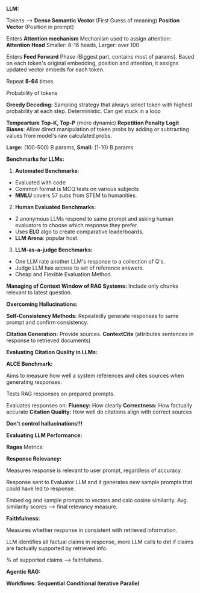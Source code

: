 
**LLM:**

Tokens  --> **Dense Semantic Vector** (First Guess of meaning)
		   **Position Vector** (Position in prompt)
		   
Enters **Attention mechanism**
Mechanism used to assign attention: **Attention Head**
Smaller: 8-16 heads, Larger: over 100

Enters **Feed Forward** Phase (Biggest part, contains most of params).
Based on each token's original embedding, position and attention, it assigns updated vector embeds for each token.

Repeat **8-64** times.

Probability of tokens

**Greedy Decoding:** Sampling strategy that always select token with highest probability at each step.
Deterministic.
Can get stuck in a loop

**Tempearture**
**Top-K, Top-P** (more dynamic) 
**Repetition Penalty**
**Logit Biases**: Allow direct manipulation of token probs by adding or subtracting values from model's raw calculated probs.

**Large:** (100-500) B params, **Small:** (1-10) B params

**Benchmarks for LLMs:**

1. **Automated Benchmarks**:
- Evaluated with code
- Common format is MCQ tests on various subjects
- **MMLU** covers 57 subs from STEM to humanities.

2. **Human Evaluated Benchmarks:**
- 2 anonymous LLMs respond to same prompt and asking human evaluators to choose which response they prefer.
- Uses **ELO** algo to create comparative leaderboards.
- **LLM Arena**: popular host.

3. **LLM-as-a-judge Benchmarks:**
- One LLM rate another LLM's response to a collection of Q's.
- Judge LLM has access to set of reference answers.
- Cheap and Flexible Evaluation Method.

**Managing of Context Window of RAG Systems:** Include only chunks relevant to latest question.

**Overcoming Hallucinations:**

**Self-Consistency Methods:** Repeatedly generate responses to same prompt and confirm consistency.

**Citation Generation:** Provide sources. **ContextCite** (attributes sentences in response to retrieved documents)

**Evaluating Citation Quality in LLMs:**

**ALCE Benchmark:** 

Aims to measure how well a system references and cites sources when generating responses.

Tests RAG responses on prepared prompts.

Evaluates responses on:
**Fluency:** How clearly
**Correctness:** How factually accurate
**Citation Quality:** How well do citations align with correct sources

**Don't control hallucinations!!!**

**Evaluating LLM Performance:**

**Ragas** Metrics:

**Response Relevancy:** 

Measures response is relevant to user prompt, regardless of accuracy.

Response sent to Evaluator LLM and it generates new sample prompts that could have led to response.

Embed og and sample prompts to vectors and calc cosine similarity. Avg. similarity scores --> final relevancy measure.

**Faithfulness:**

Measures whether response in consistent with retrieved information.

LLM identifies all factual claims in response, more LLM calls to det if claims are factually supported by retrieved info. 

% of supported claims --> faithfulness.

**Agentic RAG:**

**Workflows:**
**Sequential**
**Conditional**
**Iterative**
**Parallel**




